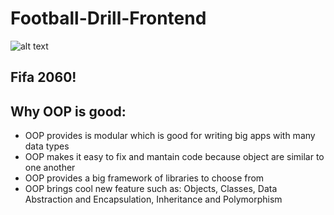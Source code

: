 # Football-Drill-Frontend

![alt text](https://i.imgur.com/lYbWeOD.jpg)

## Fifa 2060!

## Why OOP is good:
* OOP provides is modular which is good for writing big apps with many data types
* OOP makes it easy to fix and mantain code because object are similar to one another
* OOP provides a big framework of libraries to choose from
* OOP brings cool new feature such as: Objects,
Classes,
Data Abstraction and Encapsulation,
Inheritance and
Polymorphism
